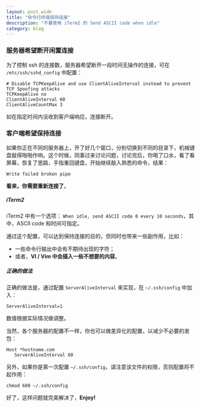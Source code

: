 ```yaml
---
layout: post_wide
title: "命令行终端保持连接"
description: "不要使用 iTerm2 的 Send ASCII code when idle"
category: blog
---
```


### 服务器希望断开闲置连接

为了控制 ssh 的连接数，服务器希望断开一段时间无操作的连接，可在 `/etc/ssh/sshd_config` 中配置：

```
# Disable TCPKeepAlive and use ClientAliveInterval instead to prevent TCP Spoofing attacks
TCPKeepAlive no
ClientAliveInterval 60
ClientAliveCountMax 3
```

如在指定时间内没收到客户端响应，连接断开。

### 客户端希望保持连接

如果你正在不同的服务器上，开了好几个窗口，分别切换到不同的目录下，机械键盘敲得啪啪作响。这个时候，同事过来讨论问题，讨论完后，你喝了口水，看了看屏幕，恢复了思路，手指重回键盘，开始继续敲入熟悉的命令，结果：

```
Write failed broken pipe
```

**看来，你需要重新连接了**。

##### iTerm2

iTerm2 中有一个选项： `When idle, send ASCII code 0 every 10 seconds`，其中，ASCII code 和时间可指定。

通过这个配置，可以达到保持连接的目的，但同时也带来一些副作用，比如：

* 一些命令行输出中会有不期待出现的字符；
* 或者，**VI / Vim 中会插入一些不想要的内容**。

##### 正确的做法

正确的做法是，通过配置 `ServerAliveInterval` 来实现，在 `~/.ssh/config` 中加入：

```
ServerAliveInterval=1
```

数值根据实际情况做调整。

当然，各个服务器的配置不一样，你也可以做差异化的配置，以减少不必要的发包：

```
Host *hostname.com
   ServerAliveInterval 60
```

另外，如果你是第一次配置 `~/.ssh/config`，请注意该文件的权限，否则配置将不起作用：

```
chmod 600 ~/.ssh/config
```

好了，这样问题就完美解决了，**Enjoy!**
